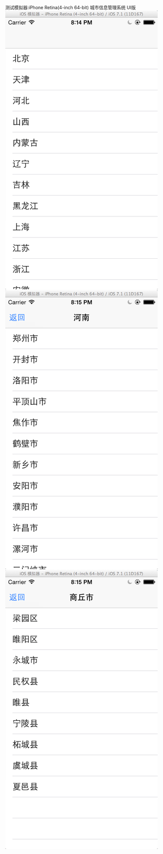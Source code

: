 测试模拟器:iPhone Retina(4-inch 64-bit)
城市信息管理系统 UI版
![imag 预览图](https://github.com/altair007/CityManagerUI/raw/master/CityManagerUI/Resource/Img/Preview/01.png)
![img 预览图](https://github.com/altair007/CityManagerUI/raw/master/CityManagerUI/Resource/Img/Preview/02.png)
![img 预览图](https://github.com/altair007/CityManagerUI/raw/master/CityManagerUI/Resource/Img/Preview/03.png)
